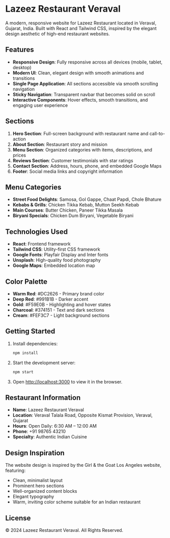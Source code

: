 # Lazeez Restaurant Veraval

A modern, responsive website for Lazeez Restaurant located in Veraval, Gujarat, India. Built with React and Tailwind CSS, inspired by the elegant design aesthetic of high-end restaurant websites.

## Features

- **Responsive Design**: Fully responsive across all devices (mobile, tablet, desktop)
- **Modern UI**: Clean, elegant design with smooth animations and transitions
- **Single Page Application**: All sections accessible via smooth scrolling navigation
- **Sticky Navigation**: Transparent navbar that becomes solid on scroll
- **Interactive Components**: Hover effects, smooth transitions, and engaging user experience

## Sections

1. **Hero Section**: Full-screen background with restaurant name and call-to-action
2. **About Section**: Restaurant story and mission
3. **Menu Section**: Organized categories with items, descriptions, and prices
4. **Reviews Section**: Customer testimonials with star ratings
5. **Contact Section**: Address, hours, phone, and embedded Google Maps
6. **Footer**: Social media links and copyright information

## Menu Categories

- **Street Food Delights**: Samosa, Gol Gappe, Chaat Papdi, Chole Bhature
- **Kebabs & Grills**: Chicken Tikka Kebab, Mutton Seekh Kebab
- **Main Courses**: Butter Chicken, Paneer Tikka Masala
- **Biryani Specials**: Chicken Dum Biryani, Vegetable Biryani

## Technologies Used

- **React**: Frontend framework
- **Tailwind CSS**: Utility-first CSS framework
- **Google Fonts**: Playfair Display and Inter fonts
- **Unsplash**: High-quality food photography
- **Google Maps**: Embedded location map

## Color Palette

- **Warm Red**: #DC2626 - Primary brand color
- **Deep Red**: #991B1B - Darker accent
- **Gold**: #F59E0B - Highlighting and hover states
- **Charcoal**: #374151 - Text and dark sections
- **Cream**: #FEF3C7 - Light background sections

## Getting Started

1. Install dependencies:

   ```bash
   npm install
   ```

2. Start the development server:

   ```bash
   npm start
   ```

3. Open [http://localhost:3000](http://localhost:3000) to view it in the browser.

## Restaurant Information

- **Name**: Lazeez Restaurant Veraval
- **Location**: Veraval Talala Road, Opposite Kismat Provision, Veraval, Gujarat
- **Hours**: Open Daily: 6:30 AM – 12:00 AM
- **Phone**: +91 98765 43210
- **Specialty**: Authentic Indian Cuisine

## Design Inspiration

The website design is inspired by the Girl & the Goat Los Angeles website, featuring:

- Clean, minimalist layout
- Prominent hero sections
- Well-organized content blocks
- Elegant typography
- Warm, inviting color scheme suitable for an Indian restaurant

## License

© 2024 Lazeez Restaurant Veraval. All Rights Reserved.
